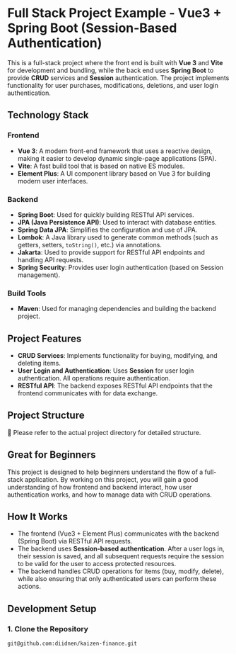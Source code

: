 # Full Stack Project Example - Vue3 + Spring Boot (Session-Based Authentication)

This is a full-stack project where the front end is built with **Vue 3** and **Vite** for development and bundling, while the back end uses **Spring Boot** to provide **CRUD** services and **Session** authentication. The project implements functionality for user purchases, modifications, deletions, and user login authentication.

## Technology Stack

### Frontend
- **Vue 3**: A modern front-end framework that uses a reactive design, making it easier to develop dynamic single-page applications (SPA).
- **Vite**: A fast build tool that is based on native ES modules.
- **Element Plus**: A UI component library based on Vue 3 for building modern user interfaces.

### Backend
- **Spring Boot**: Used for quickly building RESTful API services.
- **JPA (Java Persistence API)**: Used to interact with database entities.
- **Spring Data JPA**: Simplifies the configuration and use of JPA.
- **Lombok**: A Java library used to generate common methods (such as getters, setters, `toString()`, etc.) via annotations.
- **Jakarta**: Used to provide support for RESTful API endpoints and handling API requests.
- **Spring Security**: Provides user login authentication (based on Session management).

### Build Tools
- **Maven**: Used for managing dependencies and building the backend project.

## Project Features

- **CRUD Services**: Implements functionality for buying, modifying, and deleting items.
- **User Login and Authentication**: Uses **Session** for user login authentication. All operations require authentication.
- **RESTful API**: The backend exposes RESTful API endpoints that the frontend communicates with for data exchange.

## Project Structure

🤭 Please refer to the actual project directory for detailed structure.

## Great for Beginners

This project is designed to help beginners understand the flow of a full-stack application. By working on this project, you will gain a good understanding of how frontend and backend interact, how user authentication works, and how to manage data with CRUD operations.

## How It Works

- The frontend (Vue3 + Element Plus) communicates with the backend (Spring Boot) via RESTful API requests.
- The backend uses **Session-based authentication**. After a user logs in, their session is saved, and all subsequent requests require the session to be valid for the user to access protected resources.
- The backend handles CRUD operations for items (buy, modify, delete), while also ensuring that only authenticated users can perform these actions.

## Development Setup

### 1. Clone the Repository

```bash
git@github.com:diidnen/kaizen-finance.git

